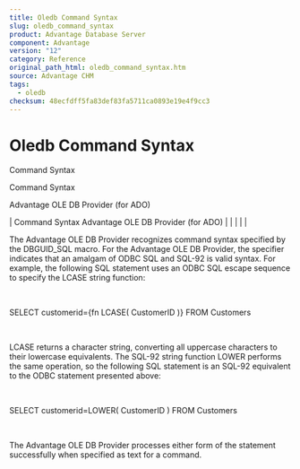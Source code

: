 ```yaml
---
title: Oledb Command Syntax
slug: oledb_command_syntax
product: Advantage Database Server
component: Advantage
version: "12"
category: Reference
original_path_html: oledb_command_syntax.htm
source: Advantage CHM
tags:
  - oledb
checksum: 48ecfdff5fa83def83fa5711ca0893e19e4f9cc3
---
```


# Oledb Command Syntax

Command Syntax

Command Syntax

Advantage OLE DB Provider (for ADO)

| Command Syntax  Advantage OLE DB Provider (for ADO) |  |  |  |  |

The Advantage OLE DB Provider recognizes command syntax specified by the DBGUID\_SQL macro. For the Advantage OLE DB Provider, the specifier indicates that an amalgam of ODBC SQL and SQL-92 is valid syntax. For example, the following SQL statement uses an ODBC SQL escape sequence to specify the LCASE string function:

 

SELECT customerid={fn LCASE( CustomerID )} FROM Customers

 

LCASE returns a character string, converting all uppercase characters to their lowercase equivalents. The SQL-92 string function LOWER performs the same operation, so the following SQL statement is an SQL-92 equivalent to the ODBC statement presented above:

 

SELECT customerid=LOWER( CustomerID ) FROM Customers

 

The Advantage OLE DB Provider processes either form of the statement successfully when specified as text for a command.
